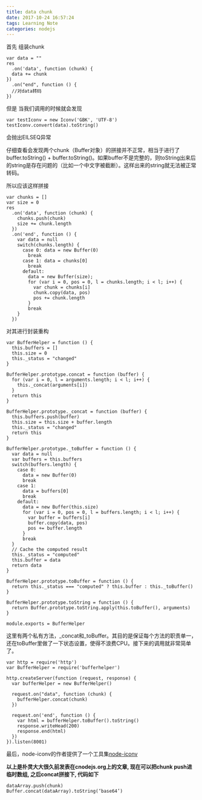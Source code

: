```yaml
---
title: data chunk
date: 2017-10-24 16:57:24
tags: Learning Note
categories: nodejs
---
```


首先 组装chunk

```nodejs
var data = ""  
res  
  .on('data', function (chunk) {  
  data += chunk  
})  
  .on("end", function () {  
  //对data转码  
}) 
```
但是 当我们调用的时候就会发现
```nodejs
var testIconv = new Iconv('GBK', 'UTF-8')   
testIconv.convert(data).toString()  
```
会抛出EILSEQ异常

仔细查看会发现两个chunk（Buffer对象）的拼接并不正常，相当于进行了buffer.toString() + buffer.toString()。如果buffer不是完整的，则toString出来后的string是存在问题的（比如一个中文字被截断）。这样出来的string就无法被正常转码。

所以应该这样拼接
```nodejs
var chunks = []
var size = 0
res
  .on('data', function (chunk) {  
    chunks.push(chunk)
    size += chunk.length
  })
  .on('end', function () {  
    var data = null
    switch(chunks.length) {  
      case 0: data = new Buffer(0)
        break
      case 1: data = chunks[0]
        break
      default:  
        data = new Buffer(size);  
        for (var i = 0, pos = 0, l = chunks.length; i < l; i++) {  
          var chunk = chunks[i] 
          chunk.copy(data, pos)
          pos += chunk.length
        }  
        break
    }  
  })
```

对其进行封装重构

```nodejs
var BufferHelper = function () {
  this.buffers = []
  this.size = 0
  this._status = "changed"
}

BufferHelper.prototype.concat = function (buffer) {
  for (var i = 0, l = arguments.length; i < l; i++) {
    this._concat(arguments[i])
  }
  return this
}

BufferHelper.prototype._concat = function (buffer) {
  this.buffers.push(buffer)
  this.size = this.size + buffer.length
  this._status = "changed"
  return this
}

BufferHelper.prototype._toBuffer = function () {
  var data = null
  var buffers = this.buffers
  switch(buffers.length) {
    case 0:
      data = new Buffer(0)
      break
    case 1:
      data = buffers[0]
      break
    default:
      data = new Buffer(this.size)
      for (var i = 0, pos = 0, l = buffers.length; i < l; i++) {
        var buffer = buffers[i]
        buffer.copy(data, pos)
        pos += buffer.length
      }
      break
  }
  // Cache the computed result
  this._status = "computed"
  this.buffer = data
  return data
}

BufferHelper.prototype.toBuffer = function () {
  return this._status === "computed" ? this.buffer : this._toBuffer()
}

BufferHelper.prototype.toString = function () {
  return Buffer.prototype.toString.apply(this.toBuffer(), arguments)
}

module.exports = BufferHelper
```
这里有两个私有方法，_concat和_toBuffer。其目的是保证每个方法的职责单一，还在toBuffer里做了一下状态设置，使得不浪费CPU。接下来的调用就非常简单了。

```nodejs
var http = require('http')
var BufferHelper = require('bufferhelper')

http.createServer(function (request, response) {
  var bufferHelper = new BufferHelper()

  request.on("data", function (chunk) {
    bufferHelper.concat(chunk)
  })

  request.on('end', function () {
    var html = bufferHelper.toBuffer().toString()
    response.writeHead(200)
    response.end(html)
  })
}).listen(8001)
```

最后，node-iconv的作者提供了一个工具集[node-iconv](https://github.com/bnoordhuis/node-buffertools)

**以上是朴灵大大很久前发表在cnodejs.org上的文章, 现在可以把chunk push进临时数组, 之后concat拼接下, 代码如下**
```nodejs
dataArray.push(chunk)
Buffer.concat(dataArray).toString(‘base64’)
```